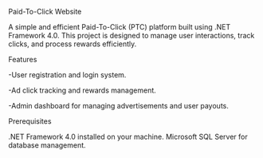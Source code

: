 Paid-To-Click Website

A simple and efficient Paid-To-Click (PTC) platform built using .NET Framework 4.0. This project is designed to manage user interactions, track clicks, and process rewards efficiently.

Features

-User registration and login system.

-Ad click tracking and rewards management.

-Admin dashboard for managing advertisements and user payouts.


Prerequisites

.NET Framework 4.0 installed on your machine.
Microsoft SQL Server for database management.

